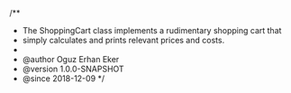 /**
* The ShoppingCart class implements a rudimentary shopping cart that
* simply calculates and prints relevant prices and costs.
*
* @author  Oguz Erhan Eker
* @version 1.0.0-SNAPSHOT
* @since   2018-12-09 
*/
